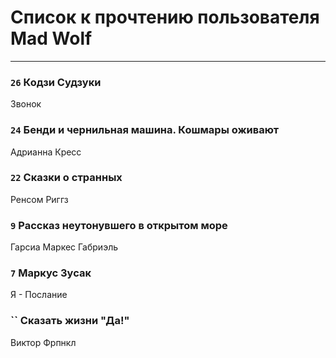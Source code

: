 # Список к прочтению пользователя Mad Wolf
---

### `26` Кодзи Судзуки
Звонок

### `24` Бенди и чернильная машина. Кошмары оживают
Адрианна Кресс

### `22` Сказки о странных
Ренсом Риггз

### `9` Рассказ неутонувшего в открытом море
Гарсиа Маркес Габриэль

### `7` Маркус Зусак
Я - Послание

### `` Сказать жизни "Да!"
Виктор Фрпнкл

